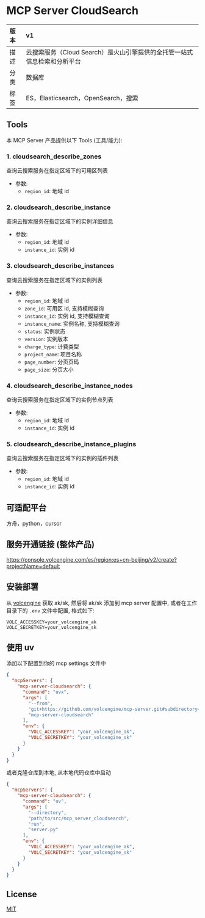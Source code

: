 # MCP Server CloudSearch
| 版本 | v1                                          |
|:---|:--------------------------------------------|
| 描述 | 云搜索服务（Cloud Search）是火山引擎提供的全托管一站式信息检索和分析平台  |
| 分类 | 数据库                                         |
| 标签 | ES，Elasticsearch，OpenSearch，搜索              |

## Tools
本 MCP Server 产品提供以下 Tools (工具/能力):
### 1. cloudsearch_describe_zones
查询云搜索服务在指定区域下的可用区列表
- 参数:
  - `region_id`: 地域 id

### 2. cloudsearch_describe_instance
查询云搜索服务在指定区域下的实例详细信息
- 参数:
  - `region_id`: 地域 id
  - `instance_id`: 实例 id

### 3. cloudsearch_describe_instances
查询云搜索服务在指定区域下的实例列表
- 参数:
  - `region_id`: 地域 id
  - `zone_id`: 可用区 id, 支持模糊查询
  - `instance_id`: 实例 id, 支持模糊查询
  - `instance_name`: 实例名称, 支持模糊查询
  - `status`: 实例状态
  - `version`: 实例版本
  - `charge_type`: 计费类型
  - `project_name`: 项目名称
  - `page_number`: 分页页码
  - `page_size`: 分页大小

### 4. cloudsearch_describe_instance_nodes
查询云搜索服务在指定区域下的实例节点列表
- 参数:
  - `region_id`: 地域 id
  - `instance_id`: 实例 id

### 5. cloudsearch_describe_instance_plugins
查询云搜索服务在指定区域下的实例的插件列表
- 参数:
  - `region_id`: 地域 id
  - `instance_id`: 实例 id

## 可适配平台  
方舟，python，cursor

## 服务开通链接 (整体产品)
https://console.volcengine.com/es/region:es+cn-beijing/v2/create?projectName=default

## 安装部署  
从 [volcengine](https://www.volcengine.com/docs/6291/65568) 获取 ak/sk, 然后将 ak/sk 添加到 mcp server 配置中, 或者在工作目录下的 `.env` 文件中配置, 格式如下:
```shell
VOLC_ACCESSKEY=your_volcengine_ak
VOLC_SECRETKEY=your_volcengine_sk
```

## 使用 uv
添加以下配置到你的 mcp settings 文件中
```json
{
  "mcpServers": {
    "mcp-server-cloudsearch": {
      "command": "uvx",
      "args": [
        "--from",
        "git+https://github.com/volcengine/mcp-server.git#subdirectory=server/mcp_server_cloudsearch",
        "mcp-server-cloudsearch"
      ],
      "env": {
        "VOLC_ACCESSKEY": "your_volcengine_ak",
        "VOLC_SECRETKEY": "your_volcengine_sk"
      }
    }
  }
}
```
或者克隆仓库到本地, 从本地代码仓库中启动
```json
{
  "mcpServers": {
    "mcp-server-cloudsearch": {
      "command": "uv",
      "args": [
        "--directory",
        "path/to/src/mcp_server_cloudsearch",
        "run",
        "server.py"
      ],
      "env": {
        "VOLC_ACCESSKEY": "your_volcengine_ak",
        "VOLC_SECRETKEY": "your_volcengine_sk"
      }
    }
  }
}
```

## License
[MIT](https://github.com/volcengine/mcp-server/blob/main/LICENSE)